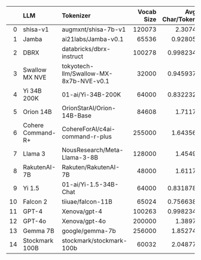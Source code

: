 |    | LLM               | Tokenizer                              |   Vocab Size |   Avg Char/Token |
|---:|:------------------|:---------------------------------------|-------------:|-----------------:|
|  0 | shisa-v1          | augmxnt/shisa-7b-v1                    |       120073 |         2.3074   |
|  1 | Jamba             | ai21labs/Jamba-v0.1                    |        65536 |         0.92805  |
|  2 | DBRX              | databricks/dbrx-instruct               |       100278 |         0.998234 |
|  3 | Swallow MX NVE    | tokyotech-llm/Swallow-MX-8x7b-NVE-v0.1 |        32000 |         0.945937 |
|  4 | Yi 34B 200K       | 01-ai/Yi-34B-200K                      |        64000 |         0.832232 |
|  5 | Orion 14B         | OrionStarAI/Orion-14B-Base             |        84608 |         1.7117   |
|  6 | Cohere Command-R+ | CohereForAI/c4ai-command-r-plus        |       255000 |         1.64356  |
|  7 | Llama 3           | NousResearch/Meta-Llama-3-8B           |       128000 |         1.4549   |
|  8 | RakutenAI-7B      | Rakuten/RakutenAI-7B                   |        48000 |         1.6117   |
|  9 | Yi 1.5            | 01-ai/Yi-1.5-34B-Chat                  |        64000 |         0.831878 |
| 10 | Falcon 2          | tiiuae/falcon-11B                      |        65024 |         0.756638 |
| 11 | GPT-4             | Xenova/gpt-4                           |       100263 |         0.998234 |
| 12 | GPT-4o            | Xenova/gpt-4o                          |       200000 |         1.3897   |
| 13 | Gemma 7B          | google/gemma-7b                        |       256000 |         1.85274  |
| 14 | Stockmark 100B    | stockmark/stockmark-100b               |        60032 |         2.04877  |